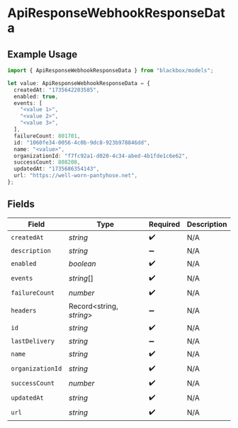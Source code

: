 # ApiResponseWebhookResponseData

## Example Usage

```typescript
import { ApiResponseWebhookResponseData } from "blackbox/models";

let value: ApiResponseWebhookResponseData = {
  createdAt: "1735642203585",
  enabled: true,
  events: [
    "<value 1>",
    "<value 2>",
    "<value 3>",
  ],
  failureCount: 801701,
  id: "1060fe34-0056-4c0b-9dc8-923b978846dd",
  name: "<value>",
  organizationId: "f7fc92a1-d020-4c34-abed-4b1fde1c6e62",
  successCount: 808208,
  updatedAt: "1735686354143",
  url: "https://well-worn-pantyhose.net",
};
```

## Fields

| Field                    | Type                     | Required                 | Description              |
| ------------------------ | ------------------------ | ------------------------ | ------------------------ |
| `createdAt`              | *string*                 | :heavy_check_mark:       | N/A                      |
| `description`            | *string*                 | :heavy_minus_sign:       | N/A                      |
| `enabled`                | *boolean*                | :heavy_check_mark:       | N/A                      |
| `events`                 | *string*[]               | :heavy_check_mark:       | N/A                      |
| `failureCount`           | *number*                 | :heavy_check_mark:       | N/A                      |
| `headers`                | Record<string, *string*> | :heavy_minus_sign:       | N/A                      |
| `id`                     | *string*                 | :heavy_check_mark:       | N/A                      |
| `lastDelivery`           | *string*                 | :heavy_minus_sign:       | N/A                      |
| `name`                   | *string*                 | :heavy_check_mark:       | N/A                      |
| `organizationId`         | *string*                 | :heavy_check_mark:       | N/A                      |
| `successCount`           | *number*                 | :heavy_check_mark:       | N/A                      |
| `updatedAt`              | *string*                 | :heavy_check_mark:       | N/A                      |
| `url`                    | *string*                 | :heavy_check_mark:       | N/A                      |